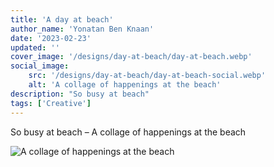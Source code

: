 ```yaml
---
title: 'A day at beach'
author_name: 'Yonatan Ben Knaan'
date: '2023-02-23'
updated: ''
cover_image: '/designs/day-at-beach/day-at-beach.webp'
social_image: 
    src: '/designs/day-at-beach/day-at-beach-social.webp'
    alt: 'A collage of happenings at the beach'
description: "So busy at beach"
tags: ['Creative']
---
```


So busy at beach – A collage of happenings at the beach

![A collage of happenings at the beach](/designs/day-at-beach/day-at-beach.webp)